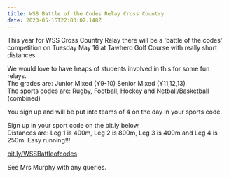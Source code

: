 ```yaml
---
title: WSS Battle of the Codes Relay Cross Country
date: 2023-05-15T22:03:02.148Z
---
```

This year for WSS Cross Country Relay there will be a 'battle of the codes' competition on Tuesday May 16 at Tawhero Golf Course with really short distances.  

We would love to have heaps of students involved in this for some fun relays.  
The grades are: Junior Mixed (Y9-10) Senior Mixed (Y11,12,13)  
The sports codes are: Rugby, Football, Hockey and Netball/Basketball (combined)

You sign up and will be put into teams of 4 on the day in your sports code.  

Sign up in your sport code on the bit.ly below.  
Distances are: Leg 1 is 400m, Leg 2 is 800m, Leg 3 is 400m and Leg 4 is 250m. Easy running!!!  

[bit.ly/WSSBattleofcodes  ](https://docs.google.com/forms/d/1Rt_FyTCoFLipbrTVT8lIQE0-_E7716Yed_4kRgjPndo/viewform?edit_requested=true)

See Mrs Murphy with any queries.